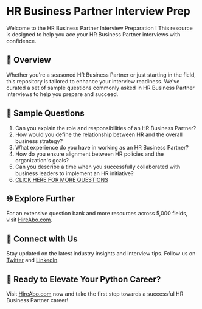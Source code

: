 # HR Business Partner Interview Prep

Welcome to the HR Business Partner Interview Preparation ! This resource is designed to help you ace your HR Business Partner interviews with confidence.

## 🚀 Overview

Whether you're a seasoned HR Business Partner or just starting in the field, this repository is tailored to enhance your interview readiness. We've curated a set of sample questions commonly asked in HR Business Partner interviews to help you prepare and succeed.

## 📝 Sample Questions

1. Can you explain the role and responsibilities of an HR Business Partner?
2. How would you define the relationship between HR and the overall business strategy?
3. What experience do you have in working as an HR Business Partner?
4. How do you ensure alignment between HR policies and the organization's goals?
5. Can you describe a time when you successfully collaborated with business leaders to implement an HR initiative?
6. [CLICK HERE FOR MORE QUESTIONS](https://hireabo.com/job/1_1_5/HR%20Business%20Partner)

## 🌐 Explore Further

For an extensive question bank and more resources across 5,000 fields, visit [HireAbo.com](https://www.hireabo.com).

## 📱 Connect with Us

Stay updated on the latest industry insights and interview tips. Follow us on [Twitter](https://twitter.com/hireabo) and [LinkedIn](https://www.linkedin.com/in/hire-abo-3609972a8/).

## 🚀 Ready to Elevate Your Python Career?

Visit [HireAbo.com](https://www.hireabo.com) now and take the first step towards a successful HR Business Partner career!